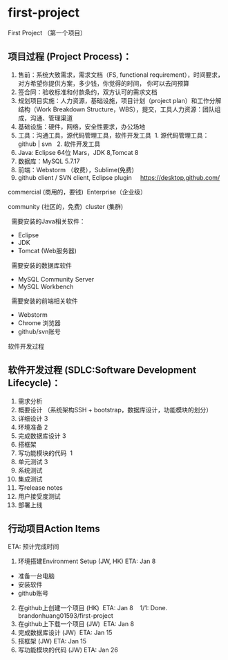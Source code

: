 # first-project


First Project （第一个项目）

## 项目过程 (Project Process)：

1. 售前：系统大致需求，需求文档（FS, functional requirement），时间要求， 对方希望你提供方案，多少钱，你觉得的时间， 你可以去问预算
2. 签合同：验收标准和付款条约，双方认可的需求文档
3. 规划项目实施：人力资源，基础设施，项目计划（project plan）和工作分解结构（Work Breakdown Structure，WBS），提交，工具人力资源：团队组成，沟通、管理渠道
 1. 基础设施：硬件，网络，安全性要求，办公场地
 2. 工具：沟通工具，源代码管理工具，软件开发工具
  1. 源代码管理工具：github | svn 
  2. 软件开发工具
   1. Java: Eclipse 64位 Mars，JDK 8,Tomcat 8 
   2. 数据库：MySQL 5.7.17 
   3. 前端：Webstorm （收费），Sublime(免费)
   4. github client / SVN client, Eclipse plugin
     https://desktop.github.com/
     
commercial
(商用的，要钱)  Enterprise（企业级）

community
(社区的，免费)  cluster (集群)

 
需要安装的Java相关软件：
* Eclipse
* JDK
* Tomcat (Web服务器)

 
需要安装的数据库软件
* MySQL Community Server
* MySQL Workbench

 
需要安装的前端相关软件
* Webstorm
* Chrome 浏览器
* github/svn账号


软件开发过程
 
## 软件开发过程 (SDLC:Software Development Lifecycle)：
1. 需求分析
2. 概要设计 （系统架构SSH + bootstrap，数据库设计，功能模块的划分）
3. 详细设计 3
4. 环境准备 2
5. 完成数据库设计 3
6. 搭框架
7. 写功能模块的代码  1
8. 单元测试 3
9. 系统测试
10. 集成测试
11. 写release notes
12. 用户接受度测试
13. 部署上线
 

## 行动项目Action Items 
ETA: 预计完成时间

1. 环境搭建Environment Setup (JW, HK) ETA: Jan 8
  + 准备一台电脑 
  + 安装软件
  + github账号
  
2. 在github上创建一个项目 (HK)  ETA: Jan 8
    1/1: Done. brandonhuang01593/first-project 
3. 在github上下载一个项目 (JW)  ETA: Jan 8
4. 完成数据库设计 (JW)  ETA: Jan 15
5. 搭框架 (JW) ETA: Jan 15
6. 写功能模块的代码 (JW) ETA: Jan 26









